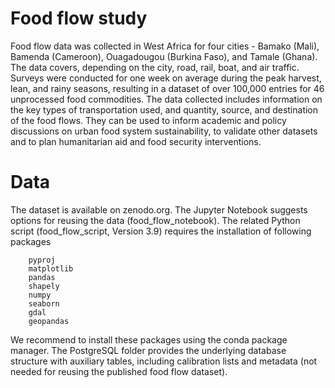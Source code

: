 # Food flow study

Food flow data was collected in West Africa for four cities - Bamako (Mali), Bamenda (Cameroon), Ouagadougou (Burkina Faso), and Tamale (Ghana). The data covers, depending on the city, road, rail, boat, and air traffic. Surveys were conducted for one week on average during the peak harvest, lean, and rainy seasons, resulting in a dataset of over 100,000 entries for 46 unprocessed food commodities. The data collected includes information on the key types of transportation used, and quantity, source, and destination of the food flows. They can be used to inform academic and policy discussions on urban food system sustainability, to validate other datasets and to plan humanitarian aid and food security interventions.

# Data

The dataset is available on zenodo.org. The Jupyter Notebook suggests options for reusing the data (food_flow_notebook). The related Python script (food_flow_script, Version 3.9) requires the installation of following packages
```
	pyproj
	matplotlib
	pandas	
	shapely	
	numpy
	seaborn
	gdal
	geopandas
```
We recommend to install these packages using the conda package manager. 
The PostgreSQL folder provides the underlying database structure with auxiliary tables, including calibration lists and metadata (not needed for reusing the published food flow dataset).
